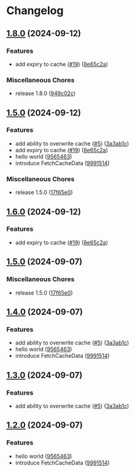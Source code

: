 # Changelog

## [1.8.0](https://github.com/opendigitalteam/aitoolkit/compare/cache-v1.5.0...cache-v1.8.0) (2024-09-12)


### Features

* add expiry to cache ([#19](https://github.com/opendigitalteam/aitoolkit/issues/19)) ([8e65c2a](https://github.com/opendigitalteam/aitoolkit/commit/8e65c2a1338349c9bad1f50b260c4caac641c0d2))


### Miscellaneous Chores

* release 1.8.0 ([949c02c](https://github.com/opendigitalteam/aitoolkit/commit/949c02c566f825f8256f709e1c486abeb356ef5c))

## [1.5.0](https://github.com/opendigitalteam/aitoolkit/compare/cache-v1.7.0...cache-v1.5.0) (2024-09-12)


### Features

* add ability to overwrite cache ([#5](https://github.com/opendigitalteam/aitoolkit/issues/5)) ([3a3ab1c](https://github.com/opendigitalteam/aitoolkit/commit/3a3ab1cdde94c6291ee2a593407bbcabeb0eee8a))
* add expiry to cache ([#19](https://github.com/opendigitalteam/aitoolkit/issues/19)) ([8e65c2a](https://github.com/opendigitalteam/aitoolkit/commit/8e65c2a1338349c9bad1f50b260c4caac641c0d2))
* hello world ([9565463](https://github.com/opendigitalteam/aitoolkit/commit/9565463ceb547e9f91fa6b41b911dc7b2eb06768))
* introduce FetchCacheData ([9991514](https://github.com/opendigitalteam/aitoolkit/commit/9991514525444494398214d47cf6dbce29dac6d3))


### Miscellaneous Chores

* release 1.5.0 ([17f65e0](https://github.com/opendigitalteam/aitoolkit/commit/17f65e0d557e83a628a80ec1a2ce64822d1d6d61))

## [1.6.0](https://github.com/opendigitalteam/aitoolkit/compare/cache-v1.5.0...cache-v1.6.0) (2024-09-12)


### Features

* add expiry to cache ([#19](https://github.com/opendigitalteam/aitoolkit/issues/19)) ([8e65c2a](https://github.com/opendigitalteam/aitoolkit/commit/8e65c2a1338349c9bad1f50b260c4caac641c0d2))

## [1.5.0](https://github.com/opendigitalteam/aitoolkit/compare/cache-v1.4.0...cache-v1.5.0) (2024-09-07)


### Miscellaneous Chores

* release 1.5.0 ([17f65e0](https://github.com/opendigitalteam/aitoolkit/commit/17f65e0d557e83a628a80ec1a2ce64822d1d6d61))

## [1.4.0](https://github.com/opendigitalteam/aitoolkit/compare/cache-v1.3.1...cache-v1.4.0) (2024-09-07)


### Features

* add ability to overwrite cache ([#5](https://github.com/opendigitalteam/aitoolkit/issues/5)) ([3a3ab1c](https://github.com/opendigitalteam/aitoolkit/commit/3a3ab1cdde94c6291ee2a593407bbcabeb0eee8a))
* hello world ([9565463](https://github.com/opendigitalteam/aitoolkit/commit/9565463ceb547e9f91fa6b41b911dc7b2eb06768))
* introduce FetchCacheData ([9991514](https://github.com/opendigitalteam/aitoolkit/commit/9991514525444494398214d47cf6dbce29dac6d3))

## [1.3.0](https://github.com/opendigitalteam/aitoolkit/compare/cache-v1.2.0...cache-v1.3.0) (2024-09-07)


### Features

* add ability to overwrite cache ([#5](https://github.com/opendigitalteam/aitoolkit/issues/5)) ([3a3ab1c](https://github.com/opendigitalteam/aitoolkit/commit/3a3ab1cdde94c6291ee2a593407bbcabeb0eee8a))

## [1.2.0](https://github.com/opendigitalteam/aitoolkit/compare/cache-v1.1.0...cache-v1.2.0) (2024-09-07)


### Features

* hello world ([9565463](https://github.com/opendigitalteam/aitoolkit/commit/9565463ceb547e9f91fa6b41b911dc7b2eb06768))
* introduce FetchCacheData ([9991514](https://github.com/opendigitalteam/aitoolkit/commit/9991514525444494398214d47cf6dbce29dac6d3))
